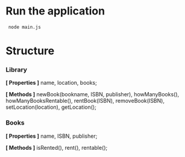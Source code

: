 # Run the application
```
 node main.js
```

# Structure
### Library

  __[ Properties ]__
  name, location, books;

  __[ Methods ]__
  newBook(bookname, ISBN, publisher),
  howManyBooks(),
  howManyBooksRentable(),
  rentBook(ISBN),
  removeBook(ISBN),
  setLocation(location),
  getLocation();

### Books

  __[ Properties ]__
  name, ISBN, publisher;

  __[ Methods ]__
  isRented(),
  rent(),
  rentable();
